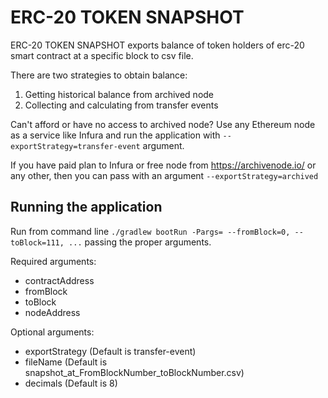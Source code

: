 # ERC-20 TOKEN SNAPSHOT

ERC-20 TOKEN SNAPSHOT exports balance of token holders of erc-20 smart contract at a specific block to csv file.

There are two strategies to obtain balance:
   1. Getting historical balance from archived node
   2. Collecting and calculating from transfer events
   
Can't afford or have no access to archived node? Use any Ethereum node as a service like Infura
and run the application with `--exportStrategy=transfer-event` argument. 

If you have paid plan to Infura or free node from https://archivenode.io/ or any other, then you can pass with an argument `--exportStrategy=archived`  
 
## Running the application
Run from command line `./gradlew bootRun -Pargs= --fromBlock=0, --toBlock=111, ...` passing the proper arguments.

Required arguments:
* contractAddress
* fromBlock
* toBlock
* nodeAddress

Optional arguments:
* exportStrategy (Default is transfer-event)
* fileName (Default is snapshot_at_FromBlockNumber_toBlockNumber.csv)
* decimals (Default is 8)
